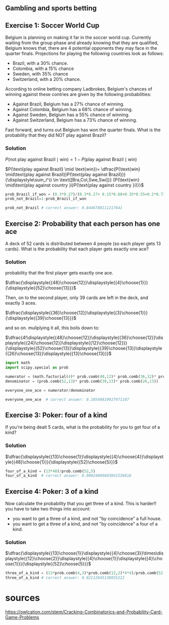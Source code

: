 
## Gambling and sports betting

## Exercise 1: Soccer World Cup

Belgium is planning on making it far in the soccer world cup. Currently waiting from the group phase and already knowing that they are qualified, Belgium knows that, there are 4 potential opponents they may face in the quarter finals. Projections for playing the following countries look as follows:

- Brazil, with a 30% chance.
- Colombia, with a 15% chance
- Sweden, with 35% chance
- Switzerland, with a 20% chance.

According to online betting company Ladbrokes, Belgium's chances of winning against these contries are given by the following probabilities:

- Against Brazil, Belgium has a 27% chance of winning.
- Against Colombia, Belgium has a 68% chance of winning.
- Against Sweden, Belgium has a 55% chance of winning.
- Against Switzerland, Belgium has a 73% chance of winning.


Fast forward, and turns out Belgium has won the quarter finals. What is the probability that they did NOT play against Brazil?

### Solution

$P(\text{not play against Brazil} \mid \text{win})= 1-P(\text{play against Brazil} \mid \text{win})$ 

$P(\text{play against Brazil} \mid \text{win})= \dfrac{P(\text{win} \mid\text{play against Brazil})P(\text{play against Brazil})}{\displaystyle\sum_i^{i \in 
\text{[Bra,Col,Swe,Swi]}} {P(\text{win} \mid\text{play against country }i)P(\text{play against country }i)}}$


```python
prob_Brazil_if_won = (0.3*0.27)/(0.3*0.27+ 0.15*0.68+0.35*0.55+0.2*0.73)
prob_not_Brazil=1-prob_Brazil_if_won

prob_not_Brazil # correct answer: 0.8446788111217641
```

## Exercise 2: Probability that each person has one ace

A deck of 52 cards is distributed between 4 people (so each player gets 13 cards). What is the probability that each player gets exactly one ace?

### Solution

probability that the first player gets exactly one ace.

$\dfrac{\displaystyle{{48}\choose{12}}\displaystyle{{4}\choose{1}}}{\displaystyle{{52}\choose{13}}}$

Then, on to the second player, only 39 cards are left in the deck, and exactly 3 aces.



$\dfrac{\displaystyle{{36}\choose{12}}\displaystyle{{3}\choose{1}}}{\displaystyle{{39}\choose{13}}}$

and so on. muliplying it all, this boils down to:

$\dfrac{4!\displaystyle{{48}\choose{12}}\displaystyle{{36}\choose{12}}\displaystyle{{24}\choose{12}}\displaystyle{{12}\choose{12}}}{\displaystyle{{52}\choose{13}}\displaystyle{{39}\choose{13}}\displaystyle{{26}\choose{13}}\displaystyle{{13}\choose{13}}}$


```python
import math
import scipy.special as prob

numerator = (math.factorial(4)* prob.comb(48,12)* prob.comb(36,12)* prob.comb(24,12))
denominator = (prob.comb(52,13)* prob.comb(39,13)* prob.comb(26,13))

everyone_one_ace = numerator/denominator

everyone_one_ace  # correct answer: 0.10549819927971187
```

## Exercise 3: Poker: four of a kind

If you're being dealt 5 cards, what is the probability for you to get four of a kind?

### Solution

$\dfrac{\displaystyle{{13}\choose{1}}\displaystyle{{4}\choose{4}}\displaystyle{{48}\choose{1}}}{\displaystyle{{52}\choose{5}}}$


```python
four_of_a_kind = (13*48)/prob.comb(52,5)
four_of_a_kind  # correct answer: 0.00024009603841536616
```

## Exercise 4: Poker: 3 of a kind

Now calculate the probability that you get three of a kind. This is harder!! you have to take two things into account:
- you want to get a three of a kind, and not "by coincidence" a full house.
- you want to get a three of a kind, and not "by coincidence" a four of a kind.

### Solution

$\dfrac{\displaystyle{{13}\choose{1}}\displaystyle{{4}\choose{3}}\times\displaystyle{{12}\choose{2}}\displaystyle{{4}\choose{1}}\displaystyle{{4}\choose{1}}}{\displaystyle{{52}\choose{5}}}$


```python
three_of_a_kind = (13*prob.comb(4,3)*prob.comb(12,2)*4*4)/prob.comb(52,5)
three_of_a_kind # correct answer: 0.02112845138055222
```

# sources

https://owlcation.com/stem/Cracking-Combinatorics-and-Probability-Card-Game-Problems
